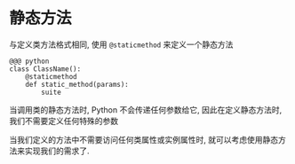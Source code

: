 <!SLIDE transition=turnUp>
# 静态方法

与定义类方法格式相同, 使用 `@staticmethod` 来定义一个静态方法

    @@@ python
    class ClassName():
        @staticmethod
        def static_method(params):
            suite

当调用类的静态方法时, Python 不会传递任何参数给它, 因此在定义静态方法时, 我们不需要定义任何特殊的参数

当我们定义的方法中不需要访问任何类属性或实例属性时, 就可以考虑使用静态方法来实现我们的需求了.